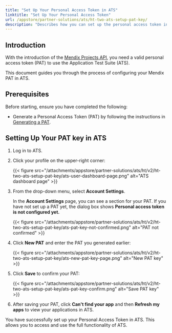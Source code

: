 ```yaml
---
title: "Set Up Your Personal Access Token in ATS"
linktitle: "Set Up Your Personal Access Token"
url: /appstore/partner-solutions/ats/ht-two-ats-setup-pat-key/
description: "Describes how you can set up the personal access token in ATS."
---
```


## Introduction

With the introduction of the [Mendix Projects API](/apidocs-mxsdk/apidocs/projects-api/), you need a valid personal access token (PAT) to use the Application Test Suite (ATS).

This document guides you through the process of configuring your Mendix PAT in ATS.


## Prerequisites

Before starting, ensure you have completed the following:

* Generate a Personal Access Token (PAT) by following the instructions in [Generating a PAT](/apidocs-mxsdk/apidocs/pipelines-api/#generate).

## Setting Up Your PAT key in ATS

1. Log in to ATS.

2. Click your profile on the upper-right corner:

   {{< figure src="/attachments/appstore/partner-solutions/ats/ht/v2/ht-two-ats-setup-pat-key/ats-user-dashboard-page.png" alt="ATS dashboard page" >}}

3. From the drop-down menu, select **Account Settings**.

   In the **Account Settings** page, you can see a section for your PAT. If you have not set up a PAT yet, the dialog box shows **Personal access token is not configured yet.**

   {{< figure src="/attachments/appstore/partner-solutions/ats/ht/v2/ht-two-ats-setup-pat-key/ats-pat-key-not-confirmed.png" alt="PAT not confirmed" >}}

4. Click **New PAT** and enter the PAT you generated earlier:

   {{< figure src="/attachments/appstore/partner-solutions/ats/ht/v2/ht-two-ats-setup-pat-key/ats-new-pat-key-page.png" alt="New PAT key" >}}

5. Click **Save** to confirm your PAT:

   {{< figure src="/attachments/appstore/partner-solutions/ats/ht/v2/ht-two-ats-setup-pat-key/ats-pat-key-confirm.png" alt="Save PAT key" >}}

6. After saving your PAT, click **Can't find your app** and then **Refresh my apps** to view your applications in ATS.

You have successfully set up your Personal Access Token in ATS. This allows you to access and use the full functionality of ATS.





